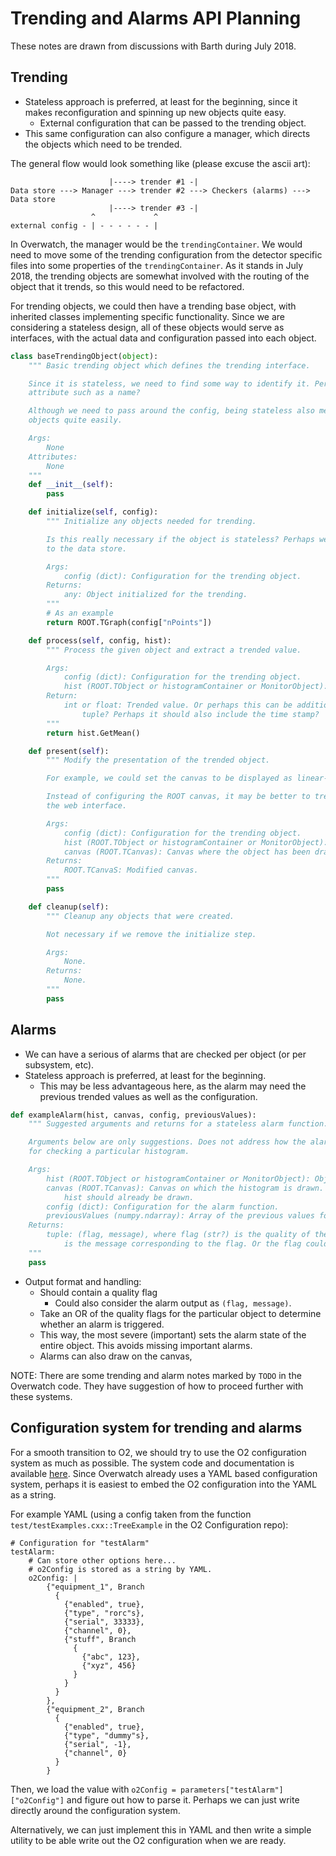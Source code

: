# Trending and Alarms API Planning

These notes are drawn from discussions with Barth during July 2018.

## Trending

- Stateless approach is preferred, at least for the beginning, since it makes reconfiguration and spinning up
  new objects quite easy.
    - External configuration that can be passed to the trending object.
- This same configuration can also configure a manager, which directs the objects which need to be trended.

The general flow would look something like (please excuse the ascii art):

```none
                      |----> trender #1 -|
Data store ---> Manager ---> trender #2 ---> Checkers (alarms) ---> Data store
                      |----> trender #3 -|
                  ^             ^
external config - | - - - - - - |
```

In Overwatch, the manager would be the `trendingContainer`. We would need to move some of the trending
configuration from the detector specific files into some properties of the `trendingContainer`. As it stands
in July 2018, the trending objects are somewhat involved with the routing of the object that it trends, so
this would need to be refactored.

For trending objects, we could then have a trending base object, with inherited classes implementing specific
functionality. Since we are considering a stateless design, all of these objects would serve as interfaces,
with the actual data and configuration passed into each object.

```python
class baseTrendingObject(object):
    """ Basic trending object which defines the trending interface.

    Since it is stateless, we need to find some way to identify it. Perhaps add a single static
    attribute such as a name?

    Although we need to pass around the config, being stateless also means that we can spin up these trending
    objects quite easily.

    Args:
        None
    Attributes:
        None
    """
    def __init__(self):
        pass

    def initialize(self, config):
        """ Initialize any objects needed for trending.

        Is this really necessary if the object is stateless? Perhaps we just return the value
        to the data store.

        Args:
            config (dict): Configuration for the trending object.
        Returns:
            any: Object initialized for the trending.
        """
        # As an example
        return ROOT.TGraph(config["nPoints"])

    def process(self, config, hist):
        """ Process the given object and extract a trended value.

        Args:
            config (dict): Configuration for the trending object.
            hist (ROOT.TObject or histogramContainer or MonitorObject): Object to be trended.
        Return:
            int or float: Trended value. Or perhaps this can be additional types? Str?
                tuple? Perhaps it should also include the time stamp?
        """
        return hist.GetMean()

    def present(self):
        """ Modify the presentation of the trended object.

        For example, we could set the canvas to be displayed as linear-log.

        Instead of configuring the ROOT canvas, it may be better to treat the presentation in
        the web interface.

        Args:
            config (dict): Configuration for the trending object.
            hist (ROOT.TObject or histogramContainer or MonitorObject): Object to be trended.
            canvas (ROOT.TCanvas): Canvas where the object has been drawn.
        Returns:
            ROOT.TCanvaS: Modified canvas.
        """
        pass

    def cleanup(self):
        """ Cleanup any objects that were created.

        Not necessary if we remove the initialize step.

        Args:
            None.
        Returns:
            None.
        """
        pass
```

## Alarms

- We can have a serious of alarms that are checked per object (or per subsystem, etc).
- Stateless approach is preferred, at least for the beginning.
    - This may be less advantageous here, as the alarm may need the previous trended values as well as the
      configuration.

```python
def exampleAlarm(hist, canvas, config, previousValues):
    """ Suggested arguments and returns for a stateless alarm function.

    Arguments below are only suggestions. Does not address how the alarm should register
    for checking a particular histogram.

    Args:
        hist (ROOT.TObject or histogramContainer or MonitorObject): Object to be checked.
        canvas (ROOT.TCanvas): Canvas on which the histogram is drawn. Mostly likely, the
            hist should already be drawn.
        config (dict): Configuration for the alarm function.
        previousValues (numpy.ndarray): Array of the previous values for comparison.
    Returns:
        tuple: (flag, message), where flag (str?) is the quality of the hist, and message (str)
            is the message corresponding to the flag. Or the flag could be omitted?
    """
    pass
```

- Output format and handling:
    - Should contain a quality flag
        - Could also consider the alarm output as `(flag, message)`.
    - Take an OR of the quality flags for the particular object to determine whether an alarm is triggered.
    - This way, the most severe (important) sets the alarm state of the entire object. This avoids missing
      important alarms.
    - Alarms can also draw on the canvas,

NOTE: There are some trending and alarm notes marked by `TODO` in the Overwatch code. They have
suggestion of how to proceed further with these systems.

## Configuration system for trending and alarms

For a smooth transition to O2, we should try to use the O2 configuration system as much as possible. The
system code and documentation is available [here](https://github.com/AliceO2Group/Configuration). Since
Overwatch already uses a YAML based configuration system, perhaps it is easiest to embed the O2 configuration
into the YAML as a string.

For example YAML (using a config taken from the function `test/testExamples.cxx::TreeExample` in the O2
Configuration repo):

```
# Configuration for "testAlarm"
testAlarm:
    # Can store other options here...
    # o2Config is stored as a string by YAML.
    o2Config: |
        {"equipment_1", Branch
          {
            {"enabled", true},
            {"type", "rorc"s},
            {"serial", 33333},
            {"channel", 0},
            {"stuff", Branch
              {
                {"abc", 123},
                {"xyz", 456}
              }
            }
          }
        },
        {"equipment_2", Branch
          {
            {"enabled", true},
            {"type", "dummy"s},
            {"serial", -1},
            {"channel", 0}
          }
        }
```

Then, we load the value with `o2Config = parameters["testAlarm"]["o2Config"]` and figure out how to parse it.
Perhaps we can just write directly around the configuration system.

Alternatively, we can just implement this in YAML and then write a simple utility to be able write out the O2
configuration when we are ready.

